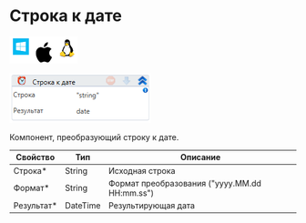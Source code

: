 # Строка к дате

![](<../../../../.gitbook/assets/image (100) (1) (1) (1) (1) (1) (122).png>)

![](<../../../../.gitbook/assets/image (396).png>)

Компонент, преобразующий строку к дате.

| Свойство    | Тип      | Описание                                      |
| ----------- | -------- | --------------------------------------------- |
| Строка\*    | String   | Исходная строка                               |
| Формат\*    | String   | Формат преобразования ("yyyy.MM.dd HH:mm.ss") |
| Результат\* | DateTime | Результирующая дата                           |
